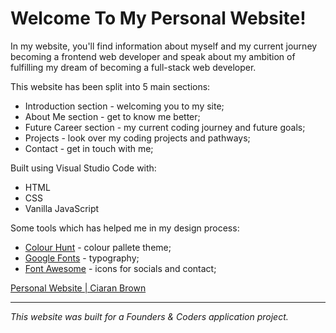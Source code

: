 # Welcome To My Personal Website!
In my website, you'll find information about myself and my current journey becoming a frontend web developer and speak about my ambition of fulfilling my dream of becoming a full-stack web developer.

This website has been split into 5 main sections:
* Introduction section - welcoming you to my site;
* About Me section - get to know me better;
* Future Career section - my current coding journey and future goals;
* Projects - look over my coding projects and pathways;
* Contact - get in touch with me;

Built using Visual Studio Code with:
* HTML 
* CSS 
* Vanilla JavaScript

Some tools which has helped me in my design process:
* [Colour Hunt](https://colorhunt.co/) - colour pallete theme;
* [Google Fonts](https://fonts.google.com/) - typography;
* [Font Awesome](https://fontawesome.com/) -  icons for socials and contact;

[Personal Website | Ciaran Brown](https://ciaranbrown.github.io/Personal-Website/)
- - - 
_This website was built for a Founders & Coders application project._

